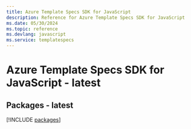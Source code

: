 ```yaml
---
title: Azure Template Specs SDK for JavaScript
description: Reference for Azure Template Specs SDK for JavaScript
ms.date: 05/30/2024
ms.topic: reference
ms.devlang: javascript
ms.service: templatespecs
---
```

# Azure Template Specs SDK for JavaScript - latest
## Packages - latest
[!INCLUDE [packages](template-specs-index.md)]